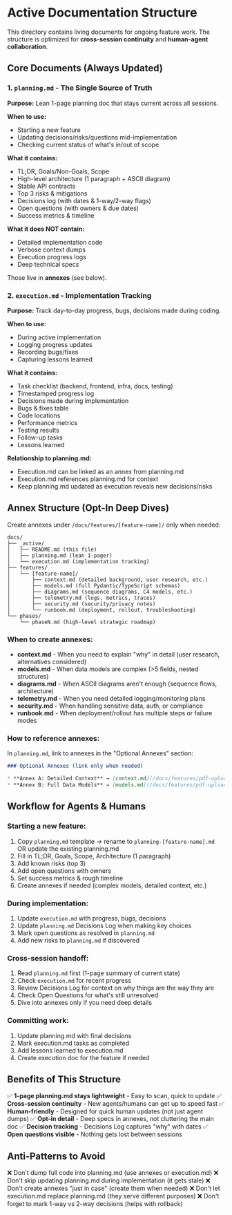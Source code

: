 # Active Documentation Structure

This directory contains living documents for ongoing feature work. The structure is optimized for **cross-session continuity** and **human-agent collaboration**.

## Core Documents (Always Updated)

### 1. `planning.md` - The Single Source of Truth

**Purpose:** Lean 1-page planning doc that stays current across all sessions.

**When to use:**
- Starting a new feature
- Updating decisions/risks/questions mid-implementation
- Checking current status of what's in/out of scope

**What it contains:**
- TL;DR, Goals/Non-Goals, Scope
- High-level architecture (1 paragraph + ASCII diagram)
- Stable API contracts
- Top 3 risks & mitigations
- Decisions log (with dates & 1-way/2-way flags)
- Open questions (with owners & due dates)
- Success metrics & timeline

**What it does NOT contain:**
- Detailed implementation code
- Verbose context dumps
- Execution progress logs
- Deep technical specs

Those live in **annexes** (see below).

### 2. `execution.md` - Implementation Tracking

**Purpose:** Track day-to-day progress, bugs, decisions made during coding.

**When to use:**
- During active implementation
- Logging progress updates
- Recording bugs/fixes
- Capturing lessons learned

**What it contains:**
- Task checklist (backend, frontend, infra, docs, testing)
- Timestamped progress log
- Decisions made during implementation
- Bugs & fixes table
- Code locations
- Performance metrics
- Testing results
- Follow-up tasks
- Lessons learned

**Relationship to planning.md:**
- Execution.md can be linked as an annex from planning.md
- Execution.md references planning.md for context
- Keep planning.md updated as execution reveals new decisions/risks

## Annex Structure (Opt-In Deep Dives)

Create annexes under `/docs/features/[feature-name]/` only when needed:

```
docs/
├── _active/
│   ├── README.md (this file)
│   ├── planning.md (lean 1-pager)
│   └── execution.md (implementation tracking)
├── features/
│   └── [feature-name]/
│       ├── context.md (detailed background, user research, etc.)
│       ├── models.md (full Pydantic/TypeScript schemas)
│       ├── diagrams.md (sequence diagrams, C4 models, etc.)
│       ├── telemetry.md (logs, metrics, traces)
│       ├── security.md (security/privacy notes)
│       └── runbook.md (deployment, rollout, troubleshooting)
└── phases/
    └── phaseN.md (high-level strategic roadmap)
```

### When to create annexes:

- **context.md** - When you need to explain "why" in detail (user research, alternatives considered)
- **models.md** - When data models are complex (>5 fields, nested structures)
- **diagrams.md** - When ASCII diagrams aren't enough (sequence flows, architecture)
- **telemetry.md** - When you need detailed logging/monitoring plans
- **security.md** - When handling sensitive data, auth, or compliance
- **runbook.md** - When deployment/rollout has multiple steps or failure modes

### How to reference annexes:

In `planning.md`, link to annexes in the "Optional Annexes" section:

```markdown
### Optional Annexes (link only when needed)

* **Annex A: Detailed Context** → [context.md](/docs/features/pdf-upload/context.md)
* **Annex B: Full Data Models** → [models.md](/docs/features/pdf-upload/models.md)
```

## Workflow for Agents & Humans

### Starting a new feature:

1. Copy `planning.md` template → rename to `planning-[feature-name].md` OR update the existing planning.md
2. Fill in TL;DR, Goals, Scope, Architecture (1 paragraph)
3. Add known risks (top 3)
4. Add open questions with owners
5. Set success metrics & rough timeline
6. Create annexes if needed (complex models, detailed context, etc.)

### During implementation:

1. Update `execution.md` with progress, bugs, decisions
2. Update `planning.md` Decisions Log when making key choices
3. Mark open questions as resolved in `planning.md`
4. Add new risks to `planning.md` if discovered

### Cross-session handoff:

1. Read `planning.md` first (1-page summary of current state)
2. Check `execution.md` for recent progress
3. Review Decisions Log for context on why things are the way they are
4. Check Open Questions for what's still unresolved
5. Dive into annexes only if you need deep details

### Committing work:

1. Update planning.md with final decisions
2. Mark execution.md tasks as completed
3. Add lessons learned to execution.md
4. Create execution doc for the feature if needed

## Benefits of This Structure

✅ **1-page planning.md stays lightweight** - Easy to scan, quick to update
✅ **Cross-session continuity** - New agents/humans can get up to speed fast
✅ **Human-friendly** - Designed for quick human updates (not just agent dumps)
✅ **Opt-in detail** - Deep specs in annexes, not cluttering the main doc
✅ **Decision tracking** - Decisions Log captures "why" with dates
✅ **Open questions visible** - Nothing gets lost between sessions

## Anti-Patterns to Avoid

❌ Don't dump full code into planning.md (use annexes or execution.md)
❌ Don't skip updating planning.md during implementation (it gets stale)
❌ Don't create annexes "just in case" (create them when needed)
❌ Don't let execution.md replace planning.md (they serve different purposes)
❌ Don't forget to mark 1-way vs 2-way decisions (helps with rollback)
